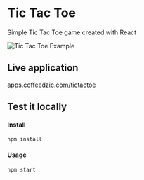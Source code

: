 
# Tic Tac Toe
Simple Tic Tac Toe game created with React

![Tic Tac Toe Example](https://apps.coffeedzic.com/tictactoe/preview.jpg)

## Live application

[apps.coffeedzic.com/tictactoe](https://apps.coffeedzic.com/tictactoe)

## Test it locally

#### Install

`npm install`



#### Usage

`npm start`

